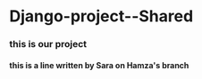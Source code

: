 # Django-project--Shared
### this is our project
#### this is a line written by Sara on Hamza's branch 